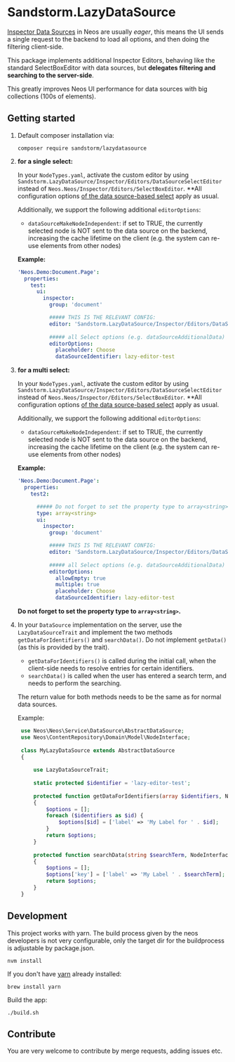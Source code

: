 # Sandstorm.LazyDataSource

[Inspector Data Sources](https://docs.neos.io/cms/manual/extending-neos-with-php-flow/custom-data-sources)
in Neos are usually *eager*, this means the UI sends a single request to the backend to load all options,
and then doing the filtering client-side.

This package implements additional Inspector Editors, behaving like the standard SelectBoxEditor with
data sources, but **delegates filtering and searching to the server-side**.

This greatly improves Neos UI performance for data sources with big collections (100s of elements).

## Getting started

1. Default composer installation  via:

    ```shell
    composer require sandstorm/lazydatasource
    ```

2. **for a single select:**

   In your `NodeTypes.yaml`, activate the custom editor by using `Sandstorm.LazyDataSource/Inspector/Editors/DataSourceSelectEditor`
   instead of `Neos.Neos/Inspector/Editors/SelectBoxEditor`. **All configuration options [of the data source-based select](https://neos.readthedocs.io/en/stable/References/PropertyEditorReference.html#property-type-string-array-string-selectboxeditor-dropdown-select-editor)
   apply as usual.
   
   Additionally, we support the following additional `editorOptions`:
   
   - `dataSourceMakeNodeIndependent`: if set to TRUE, the currently selected node is NOT sent to the data source on the backend,
     increasing the cache lifetime on the client (e.g. the system can re-use elements from other nodes)   
   
   **Example:**
   
   ```yaml
   'Neos.Demo:Document.Page':
     properties:
       test:
         ui:
           inspector:
             group: 'document'
   
             ##### THIS IS THE RELEVANT CONFIG:
             editor: 'Sandstorm.LazyDataSource/Inspector/Editors/DataSourceSelectEditor'
             
             ##### all Select options (e.g. dataSourceAdditionalData) work as usual. 
             editorOptions:
               placeholder: Choose
               dataSourceIdentifier: lazy-editor-test
   ```

3. **for a multi select:**

   In your `NodeTypes.yaml`, activate the custom editor by using `Sandstorm.LazyDataSource/Inspector/Editors/DataSourceSelectEditor`
   instead of `Neos.Neos/Inspector/Editors/SelectBoxEditor`. **All configuration options [of the data source-based select](https://neos.readthedocs.io/en/stable/References/PropertyEditorReference.html#property-type-string-array-string-selectboxeditor-dropdown-select-editor)
   apply as usual.
   
   Additionally, we support the following additional `editorOptions`:
   
   - `dataSourceMakeNodeIndependent`: if set to TRUE, the currently selected node is NOT sent to the data source on the backend,
     increasing the cache lifetime on the client (e.g. the system can re-use elements from other nodes)
   
   **Example:**
   
   ```yaml
   'Neos.Demo:Document.Page':
     properties:
       test2:

         ##### Do not forget to set the property type to array<string>
         type: array<string>
         ui:
           inspector:
             group: 'document'
   
             ##### THIS IS THE RELEVANT CONFIG:
             editor: 'Sandstorm.LazyDataSource/Inspector/Editors/DataSourceSelectEditor'
             
             ##### all Select options (e.g. dataSourceAdditionalData) work as usual. 
             editorOptions:
               allowEmpty: true
               multiple: true
               placeholder: Choose
               dataSourceIdentifier: lazy-editor-test
   ```
   
   **Do not forget to set the property type to `array<string>`.**

4. In your `DataSource` implementation on the server, use the `LazyDataSourceTrait` and implement the two methods `getDataForIdentifiers()`
   and `searchData()`. Do not implement `getData()` (as this is provided by the trait).
   
   - `getDataForIdentifiers()` is called during the initial call, when the client-side needs to resolve entries for certain identifiers.
   - `searchData()` is called when the user has entered a search term, and needs to perform the searching.
   
   The return value for both methods needs to be the same as for normal data sources.
   
   Example:
   
   ```php
    use Neos\Neos\Service\DataSource\AbstractDataSource;
    use Neos\ContentRepository\Domain\Model\NodeInterface;
    
    class MyLazyDataSource extends AbstractDataSource
    {
    
        use LazyDataSourceTrait;
    
        static protected $identifier = 'lazy-editor-test';
    
        protected function getDataForIdentifiers(array $identifiers, NodeInterface $node = null, array $arguments = [])
        {
            $options = [];
            foreach ($identifiers as $id) {
                $options[$id] = ['label' => 'My Label for ' . $id];
            }
            return $options;
        }
    
        protected function searchData(string $searchTerm, NodeInterface $node = null, array $arguments = [])
        {
            $options = [];
            $options['key'] = ['label' => 'My Label ' . $searchTerm];
            return $options;
        }
    }

   ```

## Development 

This project works with yarn. The build process given by the neos developers is not very
configurable, only the target dir for the buildprocess is adjustable by 
package.json.

```shell
nvm install
```

If you don't have [yarn](https://yarnpkg.com/lang/en/docs/install/) already installed: 

```shell
brew install yarn
```

Build the app:

```shell
./build.sh
```

## Contribute

You are very welcome to contribute by merge requests, adding issues etc.
